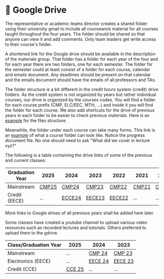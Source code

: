 # 📂 Google Drive

The representative or academic teams director creates a shared folder using their university gmail to include all coursework material for all courses taught throughout the four years. The folder should be shared so that anyone can view it and add comments. Only team leaders get write access to their course's folder.

A shortened link for the Google drive should be available in the description of the materials group. That folder has a folder for each year of the four and for each year there are two folders, one for each semester. The folder for the semester could at least consist of a folder for each course, calendar and emails document. Any deadlines should be present on that calendar and the emails document should have the emails of all professors and TAs.

The folder structure is a bit different in the credit hours system (credit) drive folders. As the credit system is not organized by years but rather individual courses, our drive is organized by the courses codes.
You will find a folder for each course prefix (CMP, ELC/EEC, MTH, ...) and inside it you will find the folder for each course. We also add shortcuts for the drive of previous years in each folder to be easier to check previous materials. Here is an [example](https://drive.google.com/drive/folders/1uF3G7gS4oPPCkv-DOftxdAset5fE3_cw?usp=drive_link) for the files structure.


Meanwhile, the folder under each course can take many forms. This link is an [example](https://drive.google.com/drive/u/1/folders/1xX7i8WfnxVCHv1sH6U5smRfJek846hgB) of what a course folder can look like. Notice the progress document file. No one should need to ask "What did we cover in lecture xyz?"

The following is a table containing the drive links of some of the previous and current classes:

| Graduation Year | 2025 | 2024 | 2023 | 2022 | 2021 | 2020 | 2019 | 2018 | 2017 | 2016 |
|------------------|------|------|------|------|------|------|------|------|------|------|
| Mainstream       | [CMP25](https://drive.google.com/drive/folders/1vriiFydZc0TPZDiy6mPbiwfUa9do59NK?usp=drive_link) | [CMP24](https://drive.google.com/drive/folders/1af_FFXZXqsSr6W3hgQHJvxFxW6c5PGC2?usp=drive_link) | [CMP23](https://drive.google.com/drive/folders/1hqmuFtbxwzDCaCEgrzEk3apL2C5150PE?usp=drive_link) | [CMP22](https://drive.google.com/drive/folders/18T1HAAbDZLy2mLo5TgSCr-9uLgI1YNE1?usp=drive_link) | [CMP21](https://drive.google.com/drive/folders/0B1QLZwSOOq9yVk1vTjd0UWNkdTA?resourcekey=0-BPKPmBA-TO-GR-YItvsC8Q&usp=drive_link) | [CMP20](https://drive.google.com/drive/folders/0B0MGBvXlNde8a1RkRElidXA4bEE?resourcekey=0-yuQra9Eh96IpX9h3w1GssQ&usp=drive_link) | [CMP19](https://drive.google.com/drive/folders/1Ln-jZqZdYOBZ_fzEfxc46p1GsizyBuSq?usp=drive_link) | [CMP18](https://drive.google.com/drive/folders/0B-TtiNV0XQ4iRW1lVVRrTkV2SVE?resourcekey=0-O1Exj6yKmRa3iVs9KU_0dg&usp=drive_link) | [CMP17](https://drive.google.com/drive/folders/0B-TtiNV0XQ4iUm5NZzNLNG1URFk?resourcekey=0-qcTLAi-CqmhmdKzn0PLEHA&usp=drive_link) | [CMP16](https://drive.google.com/drive/folders/18uj_9sGkuU90gwnJQVXqKsGMnMAC-Bgb?usp=drive_link) |
| Credit (EECE)    | ...  | [ECCE24](https://drive.google.com/drive/folders/10bGZq6unDsOwnOZsDfZw2E6zNMigFAJf?usp=drive_link) | [EECE23](https://drive.google.com/drive/folders/1-uM2-QpS-ZFN189rV4y_SfZ6atqUJMBi?usp=drive_link) | [EECE22](https://drive.google.com/drive/folders/117rCUXcS55at0w_u2odtLue8ClQ9EHqg?usp=drive_link) | ...  | ...  | ...  | ...  | ...  | ...  | ...  |

More links to Google drives of all previous years shall be added here later.

Some classes have created a youtube channel to upload various video resources such as recorded lectures and tutorials. Others preferred to upload them to the gdrive.

| Class/Graduation Year | 2025 | 2024 | 2023 |
|-----------------------|------|------|------|
| Mainstream            | ...  | [CMP 24](https://www.youtube.com/@CMP-yj6wj) | [CMP 23](https://www.youtube.com/@cmpstream/videos) |
| Electronics (EECE)    | ...  | [EECE 24](https://www.youtube.com/@EECE-ll1rk) | [EECE 23](https://www.youtube.com/@EECE-jd4fx) |
| Credit (CCE)          | [CCE 25](https://youtube.com/@CCE-25) | ... | ... |

